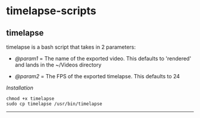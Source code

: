 # timelapse-scripts

## timelapse ##

timelapse is a bash script that takes in 2 parameters:

* *@param1* = The name of the exported video. This defaults to 'rendered' and lands in the ~/Videos directory

* *@param2* = The FPS of the exported timelapse. This defaults to 24

*Installation* 

    chmod +x timelapse
    sudo cp timelapse /usr/bin/timelapse

----